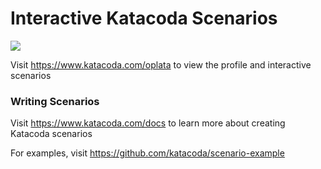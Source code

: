 # Interactive Katacoda Scenarios

[![](http://shields.katacoda.com/katacoda/oplata/count.svg)](https://www.katacoda.com/oplata "Get your profile on Katacoda.com")

Visit https://www.katacoda.com/oplata to view the profile and interactive scenarios

### Writing Scenarios
Visit https://www.katacoda.com/docs to learn more about creating Katacoda scenarios

For examples, visit https://github.com/katacoda/scenario-example
